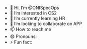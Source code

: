 - 👋 Hi, I’m @ONISpecOps
- 👀 I’m interested in CS2
- 🌱 I’m currently learning HR
- 💞️ I’m looking to collaborate on APP
- 📫 How to reach me 
- 😄 Pronouns: 
- ⚡ Fun fact: 

<!---
ONISpecOps/ONISpecOps is a ✨ special ✨ repository because its `README.md` (this file) appears on your GitHub profile.
You can click the Preview link to take a look at your changes.
--->

